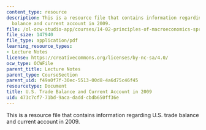 ```yaml
---
content_type: resource
description: This is a resource file that contains information regarding U.S. trade
  balance and current account in 2009.
file: /ol-ocw-studio-app/courses/14-02-principles-of-macroeconomics-spring-2014/473c7cf771bd9acadaddcbdb650ff36e_MIT14_02S14_current_account.pdf
file_size: 147940
file_type: application/pdf
learning_resource_types:
- Lecture Notes
license: https://creativecommons.org/licenses/by-nc-sa/4.0/
ocw_type: OCWFile
parent_title: Lecture Notes
parent_type: CourseSection
parent_uid: f49a0f7f-30ec-5513-00d8-4a6d75c46f45
resourcetype: Document
title: U.S. Trade Balance and Current Account in 2009
uid: 473c7cf7-71bd-9aca-dadd-cbdb650ff36e
---
```

This is a resource file that contains information regarding U.S. trade balance and current account in 2009.